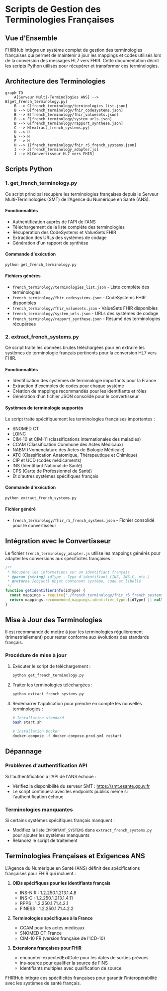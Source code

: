 # Scripts de Gestion des Terminologies Françaises

## Vue d'Ensemble

FHIRHub intègre un système complet de gestion des terminologies françaises qui permet de maintenir à jour les mappings et codes utilisés lors de la conversion des messages HL7 vers FHIR. Cette documentation décrit les scripts Python utilisés pour récupérer et transformer ces terminologies.

## Architecture des Terminologies

```mermaid
graph TD
    A[Serveur Multi-Terminologies ANS] --> B[get_french_terminology.py]
    B --> C[french_terminology/terminologies_list.json]
    B --> D[french_terminology/fhir_codesystems.json]
    B --> E[french_terminology/fhir_valuesets.json]
    B --> F[french_terminology/system_urls.json]
    B --> G[french_terminology/rapport_synthese.json]
    C --> H[extract_french_systems.py]
    D --> H
    E --> H
    F --> H
    H --> I[french_terminology/fhir_r5_french_systems.json]
    I --> J[french_terminology_adapter.js]
    J --> K[Convertisseur HL7 vers FHIR]
```

## Scripts Python

### 1. get_french_terminology.py

Ce script principal récupère les terminologies françaises depuis le Serveur Multi-Terminologies (SMT) de l'Agence du Numérique en Santé (ANS).

#### Fonctionnalités

- Authentification auprès de l'API de l'ANS
- Téléchargement de la liste complète des terminologies
- Récupération des CodeSystems et ValueSets FHIR
- Extraction des URLs des systèmes de codage
- Génération d'un rapport de synthèse

#### Commande d'exécution

```bash
python get_french_terminology.py
```

#### Fichiers générés

- `french_terminology/terminologies_list.json` - Liste complète des terminologies
- `french_terminology/fhir_codesystems.json` - CodeSystems FHIR disponibles
- `french_terminology/fhir_valuesets.json` - ValueSets FHIR disponibles 
- `french_terminology/system_urls.json` - URLs des systèmes de codage
- `french_terminology/rapport_synthese.json` - Résumé des terminologies récupérées

### 2. extract_french_systems.py

Ce script traite les données brutes téléchargées pour en extraire les systèmes de terminologie français pertinents pour la conversion HL7 vers FHIR.

#### Fonctionnalités

- Identification des systèmes de terminologie importants pour la France
- Extraction d'exemples de codes pour chaque système
- Création de mappings recommandés pour les identifiants et rôles
- Génération d'un fichier JSON consolidé pour le convertisseur

#### Systèmes de terminologie supportés

Le script traite spécifiquement les terminologies françaises importantes :

- SNOMED CT
- LOINC
- CIM-10 et CIM-11 (classifications internationales des maladies)
- CCAM (Classification Commune des Actes Médicaux)
- NABM (Nomenclature des Actes de Biologie Médicale)
- ATC (Classification Anatomique, Thérapeutique et Chimique)
- CIP et UCD (codes médicaments)
- INS (Identifiant National de Santé)
- CPS (Carte de Professionnel de Santé)
- Et d'autres systèmes spécifiques français

#### Commande d'exécution

```bash
python extract_french_systems.py
```

#### Fichier généré

- `french_terminology/fhir_r5_french_systems.json` - Fichier consolidé pour le convertisseur

## Intégration avec le Convertisseur

Le fichier `french_terminology_adapter.js` utilise les mappings générés pour adapter les conversions aux spécificités françaises :

```javascript
/**
 * Récupère les informations sur un identifiant français
 * @param {string} idType - Type d'identifiant (INS, INS-C, etc.)
 * @returns {object} Objet contenant système, code et libellé
 */
function getIdentifierInfo(idType) {
  const mappings = require('./french_terminology/fhir_r5_french_systems.json');
  return mappings.recommended_mappings.identifier_types[idType] || null;
}
```

## Mise à Jour des Terminologies

Il est recommandé de mettre à jour les terminologies régulièrement (trimestriellement) pour rester conforme aux évolutions des standards français.

### Procédure de mise à jour

1. Exécuter le script de téléchargement :
   ```bash
   python get_french_terminology.py
   ```

2. Traiter les terminologies téléchargées :
   ```bash
   python extract_french_systems.py
   ```

3. Redémarrer l'application pour prendre en compte les nouvelles terminologies :
   ```bash
   # Installation standard
   bash start.sh
   
   # Installation Docker
   docker-compose -f docker-compose.prod.yml restart
   ```

## Dépannage

### Problèmes d'authentification API

Si l'authentification à l'API de l'ANS échoue :
- Vérifiez la disponibilité du serveur SMT : https://smt.esante.gouv.fr
- Le script continuera avec les endpoints publics même si l'authentification échoue

### Terminologies manquantes

Si certains systèmes spécifiques français manquent :
- Modifiez la liste `IMPORTANT_SYSTEMS` dans `extract_french_systems.py` pour ajouter les systèmes manquants
- Relancez le script de traitement

## Terminologies Françaises et Exigences ANS

L'Agence du Numérique en Santé (ANS) définit des spécifications françaises pour FHIR qui incluent :

1. **OIDs spécifiques pour les identifiants français**
   - INS-NIR : 1.2.250.1.213.1.4.8
   - INS-C : 1.2.250.1.213.1.4.11
   - RPPS : 1.2.250.1.71.4.2.1
   - FINESS : 1.2.250.1.71.4.2.2

2. **Terminologies spécifiques à la France**
   - CCAM pour les actes médicaux
   - SNOMED CT France
   - CIM-10 FR (version française de l'ICD-10)

3. **Extensions françaises pour FHIR**
   - encounter-expectedExitDate pour les dates de sorties prévues
   - ins-source pour qualifier la source de l'INS
   - Identifiants multiples avec qualification de source

FHIRHub intègre ces spécificités françaises pour garantir l'interopérabilité avec les systèmes de santé français.
